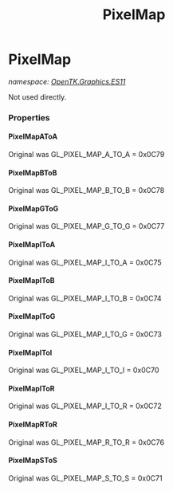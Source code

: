 ﻿---
title: PixelMap
---

# PixelMap
_namespace: [OpenTK.Graphics.ES11](N-OpenTK.Graphics.ES11.html)_

Not used directly.



### Properties

#### PixelMapAToA
Original was GL_PIXEL_MAP_A_TO_A = 0x0C79
#### PixelMapBToB
Original was GL_PIXEL_MAP_B_TO_B = 0x0C78
#### PixelMapGToG
Original was GL_PIXEL_MAP_G_TO_G = 0x0C77
#### PixelMapIToA
Original was GL_PIXEL_MAP_I_TO_A = 0x0C75
#### PixelMapIToB
Original was GL_PIXEL_MAP_I_TO_B = 0x0C74
#### PixelMapIToG
Original was GL_PIXEL_MAP_I_TO_G = 0x0C73
#### PixelMapIToI
Original was GL_PIXEL_MAP_I_TO_I = 0x0C70
#### PixelMapIToR
Original was GL_PIXEL_MAP_I_TO_R = 0x0C72
#### PixelMapRToR
Original was GL_PIXEL_MAP_R_TO_R = 0x0C76
#### PixelMapSToS
Original was GL_PIXEL_MAP_S_TO_S = 0x0C71

